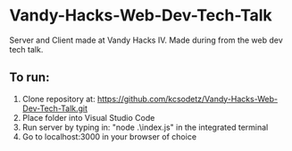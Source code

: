 # Vandy-Hacks-Web-Dev-Tech-Talk
Server and Client made at Vandy Hacks IV. Made during from the web dev tech talk.

## To run:
1) Clone repository at: https://github.com/kcsodetz/Vandy-Hacks-Web-Dev-Tech-Talk.git 
2) Place folder into Visual Studio Code
3) Run server by typing in: "node .\index.js" in the integrated terminal
4) Go to localhost:3000 in your browser of choice
